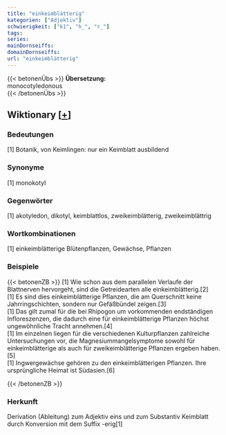 ```yaml
---
title: "einkeimblätterig"
kategorien: ["Adjektiv"]
schwierigkeit: ["k1", "h_", "r_"]
tags:
series:
mainDornseiffs:
domainDornseiffs:
url: "einkeimblätterig"
---
```


{{< betonenÜbs >}}
**Übersetzung:**  
monocotyledonous  
{{< /betonenÜbs >}}

## Wiktionary [[+](https://de.wiktionary.org/wiki/einkeimblätterig)]

### Bedeutungen
[1] Botanik, von Keimlingen: nur ein Keimblatt ausbildend  

### Synonyme
[1] monokotyl  

### Gegenwörter
[1] akotyledon, dikotyl, keimblattlos, zweikeimblätterig, zweikeimblättrig  

### Wortkombinationen
[1] einkeimblätterige Blütenpflanzen, Gewächse, Pflanzen  

### Beispiele
{{< betonenZB >}}
[1] Wie schon aus dem parallelen Verlaufe der Blattnerven hervorgeht, sind die Getreidearten alle einkeimblätterig.[2]  
[1] Es sind dies einkeimblätterige Pflanzen, die am Querschnitt keine Jahrringschichten, sondern nur Gefäßbündel zeigen.[3]  
[1] Das gilt zumal für die bei Rhipogon um vorkommenden endständigen Infloreszenzen, die dadurch eine für einkeimblätterige Pflanzen höchst ungewöhnliche Tracht annehmen.[4]  
[1] Im einzelnen liegen für die verschiedenen Kulturpflanzen zahlreiche Untersuchungen vor, die Magnesiummangelsymptome sowohl für einkeimblätterige als auch für zweikeimblätterige Pflanzen ergeben haben.[5]  
[1] Ingwergewächse gehören zu den einkeimblätterigen Pflanzen. Ihre ursprüngliche Heimat ist Südasien.[6]  

{{< /betonenZB >}}
### Herkunft
Derivation (Ableitung) zum Adjektiv eins und zum Substantiv Keimblatt durch Konversion mit dem Suffix -erig[1]  


